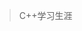 >  C++学习生涯

<iframe-component src="../../src/pdf/program/c++/STL源码剖析.pdf"></iframe-component>
<div-component src="../../src/pdf/program/c++/C++Primer.epub"></div-component>
<div-component src="../../src/pdf/program/c++/Effective STL.epub"></div-component>
<div-component src="../../src/pdf/program/c++/EffectiveC++.epub"></div-component>
<div-component src="../../src/pdf/program/c++/UNIX环境高级编程.epub"></div-component>
<div-component src="../../src/pdf/program/c++/UNIX网络编程卷一.epub"></div-component>
<div-component src="../../src/pdf/program/c++/UNIX网络编程 卷2 进程间通信.epub"></div-component>